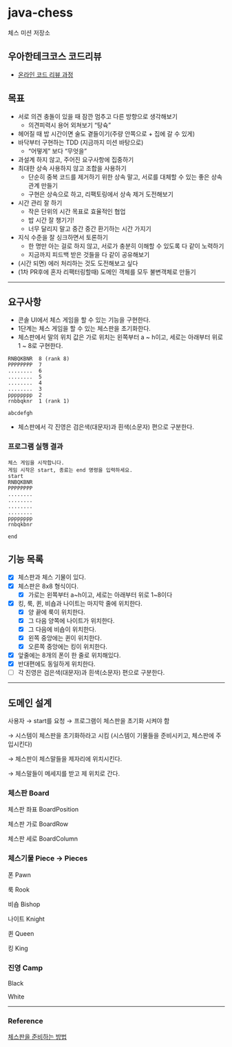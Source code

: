 # java-chess

체스 미션 저장소

## 우아한테크코스 코드리뷰

- [온라인 코드 리뷰 과정](https://github.com/woowacourse/woowacourse-docs/blob/master/maincourse/README.md)

## 목표

- 서로 의견 충돌이 있을 때 잠깐 멈추고 다른 방향으로 생각해보기
    - 의견피력시 용어 외쳐보기 “탕슉”
- 헤어질 때 밥 시간이면 술도 곁들이기(주량 안쪽으로 + 집에 갈 수 있게)
- 바닥부터 구현하는 TDD (지금까지 미션 바탕으로)
    - “어떻게” 보다 “무엇을”
- 과설계 하지 않고, 주어진 요구사항에 집중하기
- 최대한 상속 사용하지 않고 조합을 사용하기
    - 단순히 중복 코드를 제거하기 위한 상속 말고, 서로를 대체할 수 있는 좋은 상속관계 만들기
    - 구현은 상속으로 하고, 리팩토링에서 상속 제거 도전해보기
- 시간 관리 잘 하기
    - 작은 단위의 시간 목표로 효율적인 협업
    - 밥 시간 잘 챙기기!
    - 너무 달리지 말고 중간 중간 환기하는 시간 가지기
- 지식 수준을 잘 싱크하면서 토론하기
    - 한 명만 아는 걸로 하지 않고, 서로가 충분히 이해할 수 있도록 다 같이 노력하기
    - 지금까지 피드백 받은 것들을 다 같이 공유해보기
- (시간 되면) 에러 처리하는 것도 도전해보고 싶다
- (1차 PR후에 혼자 리팩터링할때) 도메인 객체를 모두 불변객체로 만들기

---

## 요구사항

- 콘솔 UI에서 체스 게임을 할 수 있는 기능을 구현한다.
- 1단계는 체스 게임을 할 수 있는 체스판을 초기화한다.
- 체스판에서 말의 위치 값은 가로 위치는 왼쪽부터 a ~ h이고, 세로는 아래부터 위로 1 ~ 8로 구현한다.

```
RNBQKBNR  8 (rank 8)
PPPPPPPP  7
........  6
........  5
........  4
........  3
pppppppp  2
rnbbqknr  1 (rank 1)

abcdefgh

```

- 체스판에서 각 진영은 검은색(대문자)과 흰색(소문자) 편으로 구분한다.

### **프로그램 실행 결과**

```
체스 게임을 시작합니다.
게임 시작은 start, 종료는 end 명령을 입력하세요.
start
RNBQKBNR
PPPPPPPP
........
........
........
........
pppppppp
rnbqkbnr

end
```

## 기능 목록

- [x] 체스판과 체스 기물이 있다.
- [x] 체스판은 8x8 형식이다.
    - [x] 가로는 왼쪽부터 a~h이고, 세로는 아래부터 위로 1~8이다
- [x] 킹, 룩, 퀸, 비숍과 나이트는 마지막 줄에 위치한다.
    - [x] 양 끝에 룩이 위치한다.
    - [x] 그 다음 양쪽에 나이트가 위치한다.
    - [x] 그 다음에 비숍이 위치한다.
    - [x] 왼쪽 중앙에는 퀸이 위치한다.
    - [x] 오른쪽 중앙에는 킹이 위치한다.
- [x] 앞줄에는 8개의 폰이 한 줄로 위치해있다.
- [x] 반대편에도 동일하게 위치한다.
- [ ] 각 진영은 검은색(대문자)과 흰색(소문자) 편으로 구분한다.
---

## 도메인 설계

사용자 → start를 요청 → 프로그램이 체스판을 초기화 시켜야 함

→ 시스템이 체스판을 초기화하라고 시킴 (시스템이 기물들을 준비시키고, 체스판에 주입시킨다)

→ 체스판이 체스말들을 제자리에 위치시킨다.

→ 체스말들이 메세지를 받고 제 위치로 간다.

### 체스판 Board

체스판 좌표 BoardPosition

체스판 가로 BoardRow

체스판 세로 BoardColumn

### 체스기물 Piece → Pieces

폰 Pawn

룩 Rook

비숍 Bishop

나이트 Knight

퀸 Queen

킹 King

### 진영 Camp

Black

White

---
### Reference
[체스판을 준비하는 방법](https://www.chesskid.com/ko/learn/articles/how-to-play-chess-ko_KR#board)
